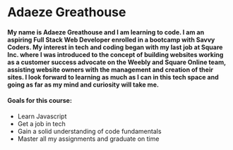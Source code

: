 # Adaeze Greathouse

#### My name is Adaeze Greathouse and I am learning to code. I am an aspiring Full Stack Web Developer enrolled in a bootcamp with Savvy Coders. My interest in tech and coding began with my last job at Square Inc. where I was introduced to the concept of building websites working as a customer success advocate on the Weebly and Square Online team, assisting website owners with the management and creation of their sites. I look forward to learning as much as I can in this tech space and going as far as my mind and curiosity will take me.

#### Goals for this course:

* Learn Javascript
* Get a job in tech
* Gain a solid understanding of code fundamentals
* Master all my assignments and graduate on time
